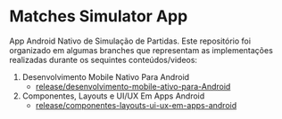 # Matches Simulator App


App Android Nativo de Simulação de Partidas. Este repositório foi organizado em algumas branches que representam as implementações realizadas durante os sequintes conteúdos/videos:

1. Desenvolvimento Mobile Nativo Para Android
   - [release/desenvolvimento-mobile-ativo-para-Android](https://github.com/rykardoassets/matches-simulator-app/tree/release/desenvolvimento-mobile-nativo-para-android)
2. Componentes, Layouts e UI/UX Em Apps Android
   - [release/componentes-layouts-ui-ux-em-apps-android](https://github.com/rykardoassets/matches-simulator-app/tree/release/componentes-layouts-ui-ux-em-apps-android)

